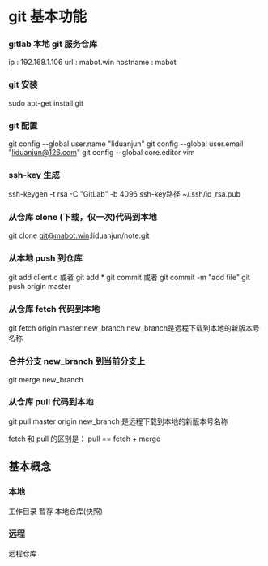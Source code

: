 git 基本功能 
===========
### gitlab 本地 git 服务仓库
ip		 : 192.168.1.106
url 	 : mabot.win
hostname : mabot

### git 安装
sudo apt-get install git

### git 配置
git config --global user.name "liduanjun"
git config --global user.email "liduanjun@126.com"
git config --global core.editor vim

### ssh-key 生成
ssh-keygen -t rsa -C "GitLab" -b 4096
ssh-key路径 ~/.ssh/id_rsa.pub

### 从仓库 clone (下载，仅一次)代码到本地
git clone git@mabot.win:liduanjun/note.git

### 从本地 push 到仓库
git add client.c 或者 git add *
git commit 或者 git commit -m "add file"
git push origin master

### 从仓库 fetch 代码到本地
git fetch origin master:new_branch
new_branch是远程下载到本地的新版本号名称

### 合并分支 new_branch 到当前分支上
git merge new_branch

### 从仓库 pull 代码到本地
git pull master origin 
new_branch 是远程下载到本地的新版本号名称

fetch 和 pull 的区别是：
pull == fetch + merge

## 基本概念
### 本地
工作目录
暂存
本地仓库(快照)

### 远程
远程仓库